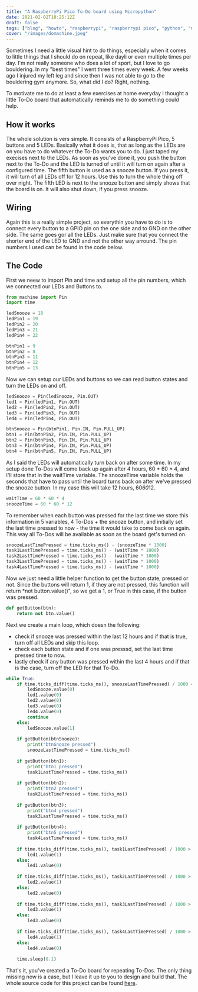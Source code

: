 ```yaml
---
title: "A RaspberryPi Pico To-Do board using Micropython"
date: 2021-02-02T18:25:12Z
draft: false
tags: ["blog", "howto", "raspberrypi", "raspberrypi pico", "python", "micropython", "electronics", "programming", "iot", "microcontroller"]
cover: "/images/domachine.jpeg"
---
```

Sometimes I need a little visual hint to do things, especially when it comes to little things that I should do on repeat, like dayli or even multiple times per day. 
I'm not really someone who does a lot of sport, but I love to go bouldering. In my "best times" I went three times every week. A few weeks ago I injured my left leg and since then I was not able to go to the bouldering gym anymore. So, what did I do? Right, nothing.

To motivate me to do at least a few exercises at home everyday I thought a little To-Do board that automatically reminds me to do something could help.

## How it works
The whole solution is vers simple. It consists of a RaspberryPi Pico, 5 buttons and 5 LEDs. Basically what it does is, that as long as the LEDs are on you have to do whatever the To-Do wants you to do. I just taped my execises next to the LEDs. As soon as you've done it, you push the button next to the To-Do and the LED is turned of until it will turn on again after a configured time.
The fifth button is used as a snooze button. If you press it, it will turn of all LEDs off for 12 hours. Use this to turn the whole thing off over night. The fifth LED is next to the snooze button and simply shows that the board is on. It will also shut down, if you press snooze.

## Wiring
Again this is a really simple project, so everythin you have to do is to connect every button to a GPIO pin on the one side and to GND on the other side. The same goes gor all the LEDs. Just make sure that you connect the shorter end of the LED to GND and not the other way arround. The pin numbers I used can be found in the code below.

## The Code
First we neew to import Pin and time and setup all the pin numbers, which we connected our LEDs and Buttons to.

```python
from machine import Pin
import time

ledSnooze = 18
ledPin1 = 19
ledPin2 = 20
ledPin3 = 21
ledPin4 = 22

btnPin1 = 9
btnPin2 = 8
btnPin3 = 11
btnPin4 = 12
btnPin5 = 13
```

Now we can setup our LEDs and buttons so we can read button states and turn the LEDs on and off.

```python
ledSnooze = Pin(ledSnooze, Pin.OUT)
led1 = Pin(ledPin1, Pin.OUT)
led2 = Pin(ledPin2, Pin.OUT)
led3 = Pin(ledPin3, Pin.OUT)
led4 = Pin(ledPin4, Pin.OUT)

btnSnooze = Pin(btnPin1, Pin.IN, Pin.PULL_UP)
btn1 = Pin(btnPin2, Pin.IN, Pin.PULL_UP)
btn2 = Pin(btnPin3, Pin.IN, Pin.PULL_UP)
btn3 = Pin(btnPin4, Pin.IN, Pin.PULL_UP)
btn4 = Pin(btnPin5, Pin.IN, Pin.PULL_UP)
```

As I said the LEDs will automatically turn back on after some time. In my setup done To-Dos will come back up again after 4 hours, 60 * 60 * 4, and I'll store that in the waitTime variable. The snoozeTime variable holds the seconds that have to pass until the board turns back on after we've pressed the snooze button. In my case this will take 12 hours, 60*60*12.

```python
waitTime = 60 * 60 * 4
snoozeTime = 60 * 60 * 12
```

To remember when each button was pressed for the last time we store this information in 5 variables, 4 To-Dos + the snooze button, and initially set the last time pressed to now - the time it would take to come back on again. This way all To-Dos will be available as soon as the board get's turned on.

```python
snoozeLastTimePressed = time.ticks_ms() - (snoozeTime * 1000)
task1LastTimePressed = time.ticks_ms() - (waitTime * 1000)
task2LastTimePressed = time.ticks_ms() - (waitTime * 1000)
task3LastTimePressed = time.ticks_ms() - (waitTime * 1000)
task4LastTimePressed = time.ticks_ms() - (waitTime * 1000)
```

Now we just need a little helper function to get the button state, pressed or not. Since the buttons will return 1, if they are not pressed, this function will return *not button.value()", so we get a 1, or True in this case, if the button was pressed.

```python
def getButton(btn):
    return not btn.value()
```

Next we create a main loop, which doesn the following:
* check if snooze was pressed within the last 12 hours and if that is true, turn off all LEDs and skip this loop.
* check each button state and if one was presssd, set the last time pressed time to now.
* lastly check if any button was pressed within the last 4 hours and if that is the case, turn off the LED for that To-Do.

```python
while True:
    if time.ticks_diff(time.ticks_ms(), snoozeLastTimePressed) / 1000 < snoozeTime:
        ledSnooze.value(0)
        led1.value(0)
        led2.value(0)
        led3.value(0)
        led4.value(0)
        continue
    else:
        ledSnooze.value(1)
    
    if getButton(btnSnooze):
        print("btnSnooze pressed")
        snoozeLastTimePressed = time.ticks_ms()
        
    if getButton(btn1):
        print("btn1 pressed")
        task1LastTimePressed = time.ticks_ms()
        
    if getButton(btn2):
        print("btn2 pressed")
        task2LastTimePressed = time.ticks_ms()
        
    if getButton(btn3):
        print("btn4 pressed")
        task3LastTimePressed = time.ticks_ms()
        
    if getButton(btn4):
        print("btn5 pressed")
        task4LastTimePressed = time.ticks_ms()
        
    if time.ticks_diff(time.ticks_ms(), task1LastTimePressed) / 1000 > waitTime:
        led1.value(1)
    else:
        led1.value(0)
        
    if time.ticks_diff(time.ticks_ms(), task2LastTimePressed) / 1000 > waitTime:
        led2.value(1)
    else:
        led2.value(0)
        
    if time.ticks_diff(time.ticks_ms(), task3LastTimePressed) / 1000 > waitTime:
        led3.value(1)
    else:
        led3.value(0)
        
    if time.ticks_diff(time.ticks_ms(), task4LastTimePressed) / 1000 > waitTime:
        led4.value(1)
    else:
        led4.value(0)
        
    time.sleep(0.1)
```

That's it, you've created a To-Do board for repeating To-Dos. The only thing missing now is a case, but I leave it up to you to design and build that. The whole source code for this project can be found [here](https://github.com/salendron/DoMachine).